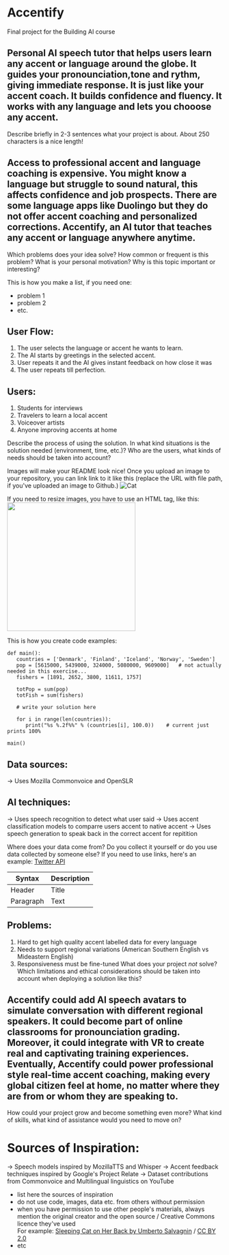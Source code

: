 <!-- This is the markdown template for the final project of the Building AI course, 
created by Reaktor Innovations and University of Helsinki. 
Copy the template, paste it to your GitHub README and edit! -->

# Accentify

Final project for the Building AI course

## Personal AI speech tutor that helps users learn any accent or language around the globe. It guides your pronounciation,tone and rythm, giving immediate response. It is just like your accent coach. It builds confidence and fluency. It works with any language and lets you chooose any accent.

Describe briefly in 2-3 sentences what your project is about. About 250 characters is a nice length! 


## Access to professional accent and language coaching is expensive. You might know a language but struggle to sound natural, this affects confidence and job prospects. There are some language apps like Duolingo but they do not offer accent coaching and personalized corrections. Accentify, an AI tutor that teaches any accent or language anywhere anytime.

Which problems does your idea solve? How common or frequent is this problem? What is your personal motivation? Why is this topic important or interesting?

This is how you make a list, if you need one:
* problem 1
* problem 2
* etc.


## User Flow:
1. The user selects the language or accent he wants to learn.
2. The AI starts by greetings in the selected accent.
3. User repeats it and the AI gives instant feedback on how close it was 
4. The user repeats till perfection.
## Users:
1. Students for interviews
2. Travelers to learn a local accent
3. Voiceover artists
4. Anyone improving accents at home

Describe the process of using the solution. In what kind situations is the solution needed (environment, time, etc.)? Who are the users, what kinds of needs should be taken into account?

Images will make your README look nice!
Once you upload an image to your repository, you can link link to it like this (replace the URL with file path, if you've uploaded an image to Github.)
![Cat](https://upload.wikimedia.org/wikipedia/commons/5/5e/Sleeping_cat_on_her_back.jpg)

If you need to resize images, you have to use an HTML tag, like this:
<img src="https://upload.wikimedia.org/wikipedia/commons/5/5e/Sleeping_cat_on_her_back.jpg" width="300">

This is how you create code examples:
```
def main():
   countries = ['Denmark', 'Finland', 'Iceland', 'Norway', 'Sweden']
   pop = [5615000, 5439000, 324000, 5080000, 9609000]   # not actually needed in this exercise...
   fishers = [1891, 2652, 3800, 11611, 1757]

   totPop = sum(pop)
   totFish = sum(fishers)

   # write your solution here

   for i in range(len(countries)):
      print("%s %.2f%%" % (countries[i], 100.0))    # current just prints 100%

main()
```


## Data sources:
-> Uses Mozilla Commonvoice and OpenSLR
## AI techniques:
-> Uses speech recognition to detect what user said 
-> Uses accent classification models to comparre users accent to native accent
-> Uses speech generation to speak back in the correct accent for repitition

Where does your data come from? Do you collect it yourself or do you use data collected by someone else?
If you need to use links, here's an example:
[Twitter API](https://developer.twitter.com/en/docs)

| Syntax      | Description |
| ----------- | ----------- |
| Header      | Title       |
| Paragraph   | Text        |

## Problems:
1. Hard to get high quality accent labelled data for every language
2. Needs to support regional variations (American Southern English vs Mideastern English)
3. Responsiveness must be fine-tuned
What does your project _not_ solve? Which limitations and ethical considerations should be taken into account when deploying a solution like this?

## Accentify could add AI speech avatars to simulate conversation with different regional speakers. It could become part of online classrooms for pronounciation grading. Moreover, it could integrate with VR to create real and captivating training experiences. Eventually, Accentify could power professional style real-time accent coaching, making every global citizen feel at home, no matter where they are from or whom they are speaking to. 

How could your project grow and become something even more? What kind of skills, what kind of assistance would you  need to move on? 


# Sources of Inspiration:
-> Speech models inspired by MozillaTTS and Whisper
-> Accent feedback techniques inspired by Google's Project Relate
-> Dataset contributions from Commonvoice and Multilingual linguistics on YouTube 

* list here the sources of inspiration 
* do not use code, images, data etc. from others without permission
* when you have permission to use other people's materials, always mention the original creator and the open source / Creative Commons licence they've used
  <br>For example: [Sleeping Cat on Her Back by Umberto Salvagnin](https://commons.wikimedia.org/wiki/File:Sleeping_cat_on_her_back.jpg#filelinks) / [CC BY 2.0](https://creativecommons.org/licenses/by/2.0)
* etc

